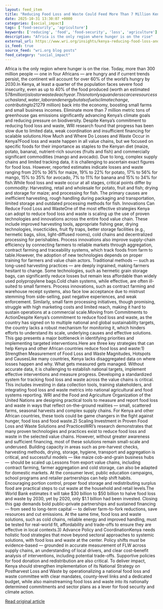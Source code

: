 ```yaml
---
layout: feed_item
title: "Reducing Food Loss and Waste Could Feed More Than 7 Million Kenyans Every Year"
date: 2025-10-31 13:30:07 +0000
categories: [social_impact]
tags: ['food-security', 'agriculture']
keywords: ['reducing', 'food', 'food-security', 'loss', 'agriculture']
description: "Africa is the only region where hunger is on the rise"
external_url: https://www.wri.org/insights/kenya-reducing-food-loss-and-waste
is_feed: true
source_feed: "wri.org blog posts"
feed_category: "social_impact"
---
```


Africa is the only region where hunger is on the rise. Today, more than 300 million people — one in four Africans — are hungry and if current trends persist, the continent will account for over 60% of the world’s hungry by 2030.In Kenya,&nbsp;at least a quarter of the population faces severe food insecurity, even as up to 40% of the food produced (worth an estimated $578 million) is lost or wasted each year. This not only squanders scarce resources such as land, water, labor and energy but also fuels climate change, contributing to 21% of the country’s greenhouse gas emissions.While often discussed together, food loss and food waste are distinct: food loss occurs earlier in the supply chain — on farms or during handling, storage and transport — whereas food waste occurs later, at retail, in restaurants and in households. A recent WRI report focused on Kenya’s key food value chains (maize, potato, fresh fruits and fish), has found that if Kenya achieves a 50% reduction in food loss and waste by 2030, it could:&nbsp;Feed more than 7 million people annually with food that would otherwise be lost. Inject 36 billion Kenyan shillings ($279 million) back into the economy, boosting small farms and small business incomes.&nbsp;Eliminate more than 7 million metric tons of greenhouse gas emissions significantly advancing Kenya’s climate goals and reducing pressure on biodiversity.&nbsp;Despite Kenya’s commitment to reducing food loss and waste, WRI research found that progress has been slow due to limited data, weak coordination and insufficient financing for scalable solutions.How Much and Where Do Losses and Waste Occur in Kenya?Food loss and waste happen in all value chains, but we focused on specific foods for their importance as staples to the Kenyan diet (maize, potato, banana), nutrient-rich sources (fruits and fish) and commercially significant commodities (mango and avocado). Due to long, complex supply chains and limited tracking data, it is challenging to ascertain exact figures for food loss. However, reported estimates indicate losses and waste ranging from 20% to 36% for maize, 19% to 22% for potato, 17% to 56% for mango, 15% to 35% for avocado, 7% to 11% for banana and 15% to 34% for fish.While food loss and waste occur at all stages, critical points differ by commodity: Harvesting, retail and wholesale for potato, fruit and fish; drying and storage for maize; and processing for fish. The primary causes are inefficient harvesting, rough handling during packaging and transportation, limited storage and outdated processing methods for fish. Innovations Can Reduce Food Loss and WasteOne of the most effective strategies Kenya can adopt to reduce food loss and waste is scaling up the use of proven technologies and innovations across the entire food value chain. These include improved harvesting tools, appropriate fishing gear, drying technologies, insecticides, fruit fly traps, better storage facilities (e.g., hermetic bags, silos, light-diffused rooms), cold chains and decentralized processing for perishables. Process innovations also improve supply-chain efficiency by connecting farmers to reliable markets through aggregation, contract farming and traceability systems, which track foods from farm to table.However, the adoption of new technologies depends on proper training for farmers and value chain actors. Traditional methods — such as long-used harvesting practices — are deeply ingrained, making farmers hesitant to change. Some technologies, such as hermetic grain storage bags, can significantly reduce losses but remain less affordable than widely used polypropylene bags.Cold chain systems, while effective, are often ill-suited to small farmers. Process innovations, such as contract farming and warehouse receipt systems, also face low acceptance due to mistrust stemming from side-selling, past negative experiences, and weak enforcement. Similarly, small farm processing initiatives, though promising, struggle with high marketing costs and limited reach, making it hard to sustain operations at a commercial scale.Moving from Commitments to ActionDespite Kenya’s commitment to reduce food loss and waste, as the country has signed on to multiple national and global sustainability targets, the country lacks a robust mechanism for monitoring it, which hinders efforts to understand its scale, underlying causes and effective solutions. This gap presents a major bottleneck in identifying priorities and implementing targeted interventions.Here are three key strategies that can help Kenya and other African countries reduce food loss and waste:1) Strengthen Measurement of Food Loss and Waste Magnitudes, Hotspots and CausesLike many countries, Kenya lacks disaggregated data on where losses happen and why. What gets measured gets managed. Without accurate data, it is challenging to establish national targets, implement effective interventions and measure progress. Developing a standardized system for tracking food loss and waste across the value chains is critical. This includes investing in data collection tools, training stakeholders, and integrating food loss and waste metrics into national agricultural and food systems reporting. WRI and the Food and Agriculture Organization of the United Nations are designing practical tools to measure and report food loss and waste in ways that reflect on-the-ground realities — small, scattered farms, seasonal harvests and complex supply chains. For Kenya and other African countries, these tools could be game changers in the fight against hunger, food loss and food waste.2)&nbsp;Scaling Investment in Proven Food Loss and Waste Solutions and PracticesWRI’s research demonstrates that many proven technologies and practices exist to reduce food loss and waste in the selected value chains. However, without greater awareness and sufficient financing, most of these solutions remain small-scale and underused. Building capacity in areas such as pre-harvest checks, harvesting methods, drying, storage, hygiene, transport and aggregation is critical, and successful models — like maize cob-and-grain business hubs — should be scaled up.Lessons from export value chains, including contract farming, farmer aggregation and cold storage, can also be adapted for domestic markets. At the consumer level, public education campaigns, school programs and retailer partnerships can help shift habits. Encouraging portion control, proper food storage and redistributing surplus food are practical steps to cut waste at the household and retail levels.The World Bank estimates it will take $30 billion to $50 billion to halve food loss and waste by 2030, yet by 2020, only $1.1 billion had been invested. Closing this gap demands bold public–private partnerships and sustained financing — from seed to long-term capital — to deliver farm-to-fork reductions, save resources and cut emissions. At the same time, food loss and waste solutions, such as cold chains, reliable energy and improved handling, must be tested for real-world fit, affordability and trade-offs to ensure they are effective in local contexts.3) Advance Policy and CoordinationKenya needs holistic food strategies that move beyond sectoral approaches to systemic solutions, with food loss and waste at the center. Policy shifts must be evidence-based — grounded in accurate measurement of FLW across supply chains, an understanding of local drivers, and clear cost–benefit analysis of interventions, including potential trade-offs. Supportive policies for food donation and redistribution are also critical. To deliver impact, Kenya should strengthen implementation of its National Strategy on Postharvest Loss and Waste by operationalizing a national food loss and waste committee with clear mandates, county-level links and a dedicated budget, while also mainstreaming food loss and waste into its nationally determined commitments&nbsp;and sector plans as a lever for food security and climate action.

[Read original article](https://www.wri.org/insights/kenya-reducing-food-loss-and-waste)
